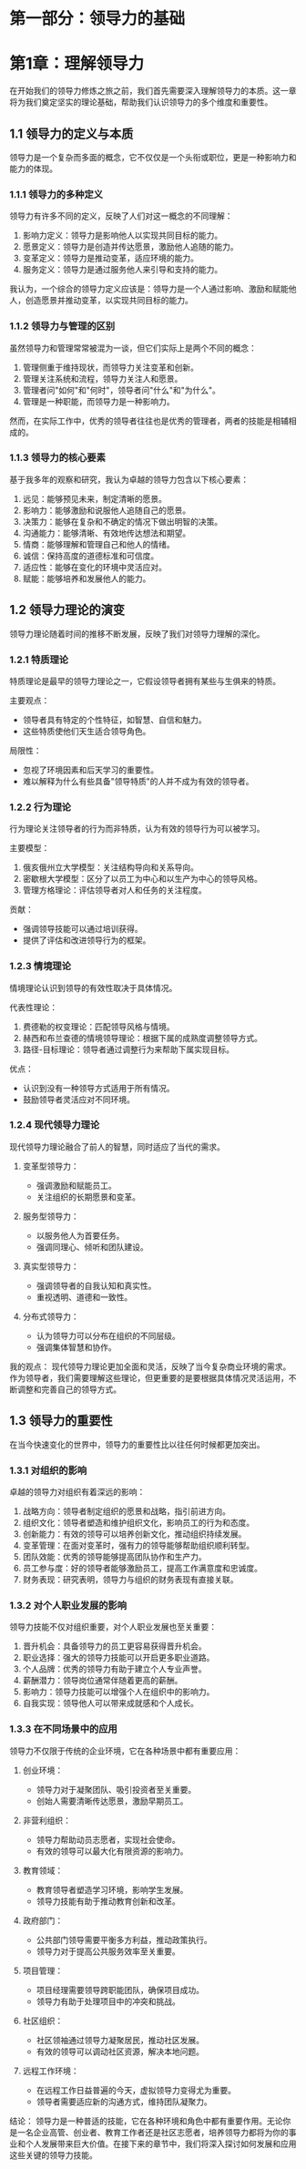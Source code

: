 # 第一部分：领导力的基础

# 第1章：理解领导力

在开始我们的领导力修炼之旅之前，我们首先需要深入理解领导力的本质。这一章将为我们奠定坚实的理论基础，帮助我们认识领导力的多个维度和重要性。

## 1.1 领导力的定义与本质

领导力是一个复杂而多面的概念，它不仅仅是一个头衔或职位，更是一种影响力和能力的体现。

### 1.1.1 领导力的多种定义

领导力有许多不同的定义，反映了人们对这一概念的不同理解：

1. 影响力定义：领导力是影响他人以实现共同目标的能力。
2. 愿景定义：领导力是创造并传达愿景，激励他人追随的能力。
3. 变革定义：领导力是推动变革，适应环境的能力。
4. 服务定义：领导力是通过服务他人来引导和支持的能力。

我认为，一个综合的领导力定义应该是：领导力是一个人通过影响、激励和赋能他人，创造愿景并推动变革，以实现共同目标的能力。

### 1.1.2 领导力与管理的区别

虽然领导力和管理常常被混为一谈，但它们实际上是两个不同的概念：

1. 管理侧重于维持现状，而领导力关注变革和创新。
2. 管理关注系统和流程，领导力关注人和愿景。
3. 管理者问"如何"和"何时"，领导者问"什么"和"为什么"。
4. 管理是一种职能，而领导力是一种影响力。

然而，在实际工作中，优秀的领导者往往也是优秀的管理者，两者的技能是相辅相成的。

### 1.1.3 领导力的核心要素

基于我多年的观察和研究，我认为卓越的领导力包含以下核心要素：

1. 远见：能够预见未来，制定清晰的愿景。
2. 影响力：能够激励和说服他人追随自己的愿景。
3. 决策力：能够在复杂和不确定的情况下做出明智的决策。
4. 沟通能力：能够清晰、有效地传达想法和期望。
5. 情商：能够理解和管理自己和他人的情绪。
6. 诚信：保持高度的道德标准和可信度。
7. 适应性：能够在变化的环境中灵活应对。
8. 赋能：能够培养和发展他人的能力。

## 1.2 领导力理论的演变

领导力理论随着时间的推移不断发展，反映了我们对领导力理解的深化。

### 1.2.1 特质理论

特质理论是最早的领导力理论之一，它假设领导者拥有某些与生俱来的特质。

主要观点：
- 领导者具有特定的个性特征，如智慧、自信和魅力。
- 这些特质使他们天生适合领导角色。

局限性：
- 忽视了环境因素和后天学习的重要性。
- 难以解释为什么有些具备"领导特质"的人并不成为有效的领导者。

### 1.2.2 行为理论

行为理论关注领导者的行为而非特质，认为有效的领导行为可以被学习。

主要模型：
1. 俄亥俄州立大学模型：关注结构导向和关系导向。
2. 密歇根大学模型：区分了以员工为中心和以生产为中心的领导风格。
3. 管理方格理论：评估领导者对人和任务的关注程度。

贡献：
- 强调领导技能可以通过培训获得。
- 提供了评估和改进领导行为的框架。

### 1.2.3 情境理论

情境理论认识到领导的有效性取决于具体情况。

代表性理论：
1. 费德勒的权变理论：匹配领导风格与情境。
2. 赫西和布兰查德的情境领导理论：根据下属的成熟度调整领导方式。
3. 路径-目标理论：领导者通过调整行为来帮助下属实现目标。

优点：
- 认识到没有一种领导方式适用于所有情况。
- 鼓励领导者灵活应对不同环境。

### 1.2.4 现代领导力理论

现代领导力理论融合了前人的智慧，同时适应了当代的需求。

1. 变革型领导力：
    - 强调激励和赋能员工。
    - 关注组织的长期愿景和变革。

2. 服务型领导力：
    - 以服务他人为首要任务。
    - 强调同理心、倾听和团队建设。

3. 真实型领导力：
    - 强调领导者的自我认知和真实性。
    - 重视透明、道德和一致性。

4. 分布式领导力：
    - 认为领导力可以分布在组织的不同层级。
    - 强调集体智慧和协作。

我的观点：
现代领导力理论更加全面和灵活，反映了当今复杂商业环境的需求。作为领导者，我们需要理解这些理论，但更重要的是要根据具体情况灵活运用，不断调整和完善自己的领导方式。

## 1.3 领导力的重要性

在当今快速变化的世界中，领导力的重要性比以往任何时候都更加突出。

### 1.3.1 对组织的影响

卓越的领导力对组织有着深远的影响：

1. 战略方向：领导者制定组织的愿景和战略，指引前进方向。
2. 组织文化：领导者塑造和维护组织文化，影响员工的行为和态度。
3. 创新能力：有效的领导可以培养创新文化，推动组织持续发展。
4. 变革管理：在面对变革时，强有力的领导能够帮助组织顺利转型。
5. 团队效能：优秀的领导能够提高团队协作和生产力。
6. 员工参与度：好的领导者能够激励员工，提高工作满意度和忠诚度。
7. 财务表现：研究表明，领导力与组织的财务表现有直接关联。

### 1.3.2 对个人职业发展的影响

领导力技能不仅对组织重要，对个人职业发展也至关重要：

1. 晋升机会：具备领导力的员工更容易获得晋升机会。
2. 职业选择：强大的领导力技能可以开启更多职业道路。
3. 个人品牌：优秀的领导力有助于建立个人专业声誉。
4. 薪酬潜力：领导岗位通常伴随着更高的薪酬。
5. 影响力：领导力技能可以增强个人在组织中的影响力。
6. 自我实现：领导他人可以带来成就感和个人成长。

### 1.3.3 在不同场景中的应用

领导力不仅限于传统的企业环境，它在各种场景中都有重要应用：

1. 创业环境：
    - 领导力对于凝聚团队、吸引投资者至关重要。
    - 创始人需要清晰传达愿景，激励早期员工。

2. 非营利组织：
    - 领导力帮助动员志愿者，实现社会使命。
    - 有效的领导可以最大化有限资源的影响力。

3. 教育领域：
    - 教育领导者塑造学习环境，影响学生发展。
    - 领导力技能有助于推动教育创新和改革。

4. 政府部门：
    - 公共部门领导需要平衡多方利益，推动政策执行。
    - 领导力对于提高公共服务效率至关重要。

5. 项目管理：
    - 项目经理需要领导跨职能团队，确保项目成功。
    - 领导力有助于处理项目中的冲突和挑战。

6. 社区组织：
    - 社区领袖通过领导力凝聚居民，推动社区发展。
    - 有效的领导可以调动社区资源，解决本地问题。

7. 远程工作环境：
    - 在远程工作日益普遍的今天，虚拟领导力变得尤为重要。
    - 领导者需要适应新的沟通方式，维持团队凝聚力。

结论：
领导力是一种普适的技能，它在各种环境和角色中都有重要作用。无论你是一名企业高管、创业者、教育工作者还是社区志愿者，培养领导力都将为你的事业和个人发展带来巨大价值。在接下来的章节中，我们将深入探讨如何发展和应用这些关键的领导力技能。
